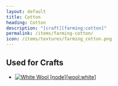 ```yaml
---
layout: default
title: Cotton
heading: Cotton
description: "[craft][farming:cotton]"
permalink: /items/farming-cotton/
icon: /items/textures/farming_cotton.png
---
```



## Used for Crafts

<ul class="list-items">
    <li><a href="{{site.baseurl}}/items/wool-white/"><img src="{{site.baseurl}}/assets/img/items/itemcubes/wool_white.png" data-toggle="tooltip" title="White Wool [node][wool:white]"></a></li>
</ul>
